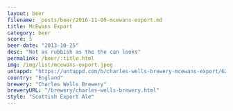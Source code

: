 ```yaml
---
layout: beer
filename: _posts/beer/2016-11-09-mcewans-export.md
title: McEwans Export
category: beer
score: 5
beer-date: "2013-10-25"
desc: "Not as rubbish as the the can looks"
permalink: /beer/:title.html
img: /img/list/mcewans-export.jpeg
untappd: "https://untappd.com/b/charles-wells-brewery-mcewans-export/62852"
country: "England"
brewery: "Charles Wells Brewery"
breweryURL: "/brewery/charles-wells-brewery.html"
style: "Scottish Export Ale"
---
```

